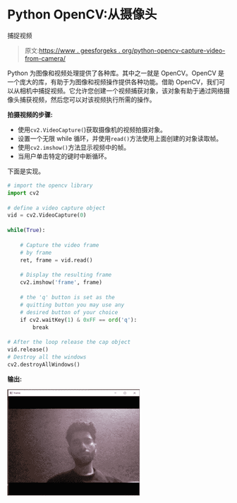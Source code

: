 # Python OpenCV:从摄像头

捕捉视频

> 原文:[https://www . geesforgeks . org/python-opencv-capture-video-from-camera/](https://www.geeksforgeeks.org/python-opencv-capture-video-from-camera/)

Python 为图像和视频处理提供了各种库。其中之一就是 OpenCV。OpenCV 是一个庞大的库，有助于为图像和视频操作提供各种功能。借助 OpenCV，我们可以从相机中捕捉视频。它允许您创建一个视频捕获对象，该对象有助于通过网络摄像头捕获视频，然后您可以对该视频执行所需的操作。

**拍摄视频的步骤:**

*   使用`cv2.VideoCapture(`)获取摄像机的视频拍摄对象。
*   设置一个无限 while 循环，并使用`read()`方法使用上面创建的对象读取帧。
*   使用`cv2.imshow()`方法显示视频中的帧。
*   当用户单击特定的键时中断循环。

下面是实现。

```py
# import the opencv library
import cv2

# define a video capture object
vid = cv2.VideoCapture(0)

while(True):

    # Capture the video frame
    # by frame
    ret, frame = vid.read()

    # Display the resulting frame
    cv2.imshow('frame', frame)

    # the 'q' button is set as the
    # quitting button you may use any
    # desired button of your choice
    if cv2.waitKey(1) & 0xFF == ord('q'):
        break

# After the loop release the cap object
vid.release()
# Destroy all the windows
cv2.destroyAllWindows()
```

**输出:**

![](img/3b5baa8db0973816417648628ee97398.png)